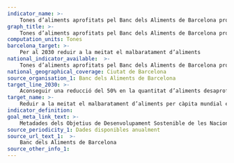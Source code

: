 ```yaml
---
indicator_name: >-
    Tones d’aliments aprofitats pel Banc dels Aliments de Barcelona procedents del malbaratament
graph_title: >-
    Tones d’aliments aprofitats pel Banc dels Aliments de Barcelona procedents del malbaratament
computation_units: Tones
barcelona_target: >-
    Per al 2030 reduir a la meitat el malbaratament d’aliments
national_indicator_available:  >-
    Tones d’aliments aprofitats pel Banc dels Aliments de Barcelona procedents del malbaratament
national_geographical_coverage: Ciutat de Barcelona
source_organisation_1: Banc dels Aliments de Barcelona
target_line_2030: >-
    Aconseguir una reducció del 50% en la quantitat d’aliments desaprofitats per càpita. Valor fita 2030: Reducció del 50 % respecte al valor de referència, quan es pugui determinar
target_name: >-
    Reduir a la meitat el malbaratament d’aliments per càpita mundial en la venda al detall i el consum, així com les pèrdues d’aliments a les cadenes de producció i distribució, incloses les pèrdues postcollita
indicator_definition:
goal_meta_link_text: >-
    Metadades dels Objetius de Desenvolupament Sostenible de les Nacions Unides (pdf 894kB)
source_periodicity_1: Dades disponibles anualment
source_url_text_1:  >-
    Banc dels Aliments de Barcelona
source_other_info_1:
---
```

